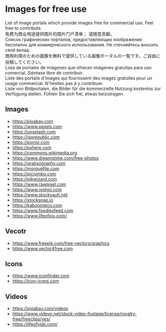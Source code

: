 # Images for free use
List of image portals which provide images free for commercial use. Feel free to contribute.  
免费为商业用途提供图片的图片门户清单； 请随意贡献。  
Список графических порталов, предоставляющих изображения бесплатно для коммерческого использования. Не стесняйтесь вносить свой вклад.  
商用利用のための画像を無料で提供している画像ポータルの一覧です。ご自由に投稿してください。  
Lista de portales de imágenes que ofrecen imágenes gratuitas para uso comercial. Siéntase libre de contribuir.  
Liste des portails d'images qui fournissent des images gratuites pour un usage commercial. N'hésitez pas à y contribuer.  
Liste von Bildportalen, die Bilder für die kommerzielle Nutzung kostenlos zur Verfügung stellen. Fühlen Sie sich frei, etwas beizutragen.

## Images
* https://pixabay.com
* https://www.pexels.com
* https://unsplash.com
* https://isorepublic.com
* https://pixnio.com
* https://pxhere.com
* https://commons.wikimedia.org
* https://www.dreamstime.com/free-photos
* https://gratisography.com
* https://morguefile.com
* https://picjumbo.com
* https://pikwizard.com
* https://www.rawpixel.com
* https://www.reshot.com
* https://www.stockvault.net
* https://stocksnap.io
* https://kaboompics.com
* https://www.foodiesfeed.com
* https://www.lifeofpix.com/


## Vecotr
* https://www.freepik.com/free-vectors/graphics
* https://www.vector4free.com

## Icons
* https://www.iconfinder.com
* https://icon-icons.com

## Videos
* https://pixabay.com/videos
* https://www.videvo.net/stock-video-footage/license/royalty-free/freeclips/yes/
* https://lifeofvids.com/
